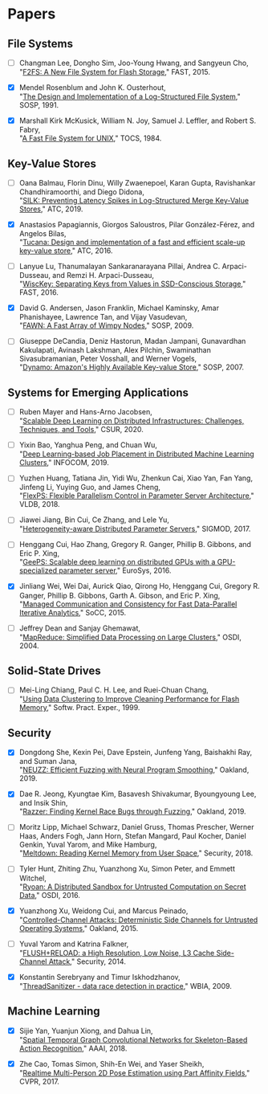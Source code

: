 # Papers

## File Systems

- [ ] Changman Lee, Dongho Sim, Joo-Young Hwang, and Sangyeun Cho,  
"[F2FS: A New File System for Flash Storage](https://www.usenix.org/system/files/conference/fast15/fast15-paper-lee.pdf)," FAST, 2015.

- [x] Mendel Rosenblum and John K. Ousterhout,  
"[The Design and Implementation of a Log-Structured File System](https://people.eecs.berkeley.edu/~brewer/cs262/LFS.pdf)," SOSP, 1991.

- [x] Marshall Kirk McKusick, William N. Joy, Samuel J. Leffler, and Robert S. Fabry,  
"[A Fast File System for UNIX](https://people.eecs.berkeley.edu/~brewer/cs262/FFS.pdf)," TOCS, 1984.

## Key-Value Stores

- [ ] Oana Balmau, Florin Dinu, Willy Zwaenepoel, Karan Gupta, Ravishankar Chandhiramoorthi, and Diego Didona,  
"[SILK: Preventing Latency Spikes in Log-Structured Merge Key-Value Stores](https://www.usenix.org/system/files/atc19-balmau.pdf)," ATC, 2019.

- [x] Anastasios Papagiannis, Giorgos Saloustros, Pilar González-Férez, and Angelos Bilas,  
"[Tucana: Design and implementation of a fast and efficient scale-up key-value store](https://www.usenix.org/system/files/conference/atc16/atc16_paper-papagiannis.pdf)," ATC, 2016.

- [ ] Lanyue Lu, Thanumalayan Sankaranarayana Pillai, Andrea C. Arpaci-Dusseau, and Remzi H. Arpaci-Dusseau,  
"[WiscKey: Separating Keys from Values in SSD-Conscious Storage](https://www.usenix.org/system/files/conference/fast16/fast16-papers-lu.pdf)," FAST, 2016.

- [x] David G. Andersen, Jason Franklin, Michael Kaminsky, Amar Phanishayee, Lawrence Tan, and Vijay Vasudevan,  
"[FAWN: A Fast Array of Wimpy Nodes](http://www.cs.cmu.edu/~fawnproj/papers/fawn-sosp2009.pdf)," SOSP, 2009.

- [ ] Giuseppe DeCandia, Deniz Hastorun, Madan Jampani, Gunavardhan Kakulapati, Avinash Lakshman, Alex Pilchin, Swaminathan Sivasubramanian, Peter Vosshall, and Werner Vogels,  
"[Dynamo: Amazon's Highly Available Key-value Store](https://www.allthingsdistributed.com/files/amazon-dynamo-sosp2007.pdf)," SOSP, 2007.

## Systems for Emerging Applications

- [ ] Ruben Mayer and Hans-Arno Jacobsen,  
"[Scalable Deep Learning on Distributed Infrastructures: Challenges, Techniques, and Tools](https://dl.acm.org/doi/pdf/10.1145/3363554?download=true)," CSUR, 2020.

- [ ] Yixin Bao, Yanghua Peng, and Chuan Wu,  
"[Deep Learning-based Job Placement in Distributed Machine Learning Clusters](https://i.cs.hku.hk/~cwu/papers/yxbao-infocom19.pdf)," INFOCOM, 2019.

- [ ] Yuzhen Huang, Tatiana Jin, Yidi Wu, Zhenkun Cai, Xiao Yan, Fan Yang, Jinfeng Li, Yuying Guo, and James Cheng,  
"[FlexPS: Flexible Parallelism Control in Parameter Server Architecture](http://www.vldb.org/pvldb/vol11/p566-huang.pdf)," VLDB, 2018.

- [ ] Jiawei Jiang, Bin Cui, Ce Zhang, and Lele Yu,  
"[Heterogeneity-aware Distributed Parameter Servers](https://dl.acm.org/doi/pdf/10.1145/3035918.3035933?download=true)," SIGMOD, 2017.

- [ ] Henggang Cui, Hao Zhang, Gregory R. Ganger, Phillip B. Gibbons, and Eric P. Xing,  
"[GeePS: Scalable deep learning on distributed GPUs with a GPU-specialized parameter server](https://www.pdl.cmu.edu/PDL-FTP/CloudComputing/GeePS-cui-eurosys16.pdf)," EuroSys, 2016.

- [x] Jinliang Wei, Wei Dai, Aurick Qiao, Qirong Ho, Henggang Cui, Gregory R. Ganger, Phillip B. Gibbons, Garth A. Gibson, and Eric P. Xing,  
"[Managed Communication and Consistency for Fast Data-Parallel Iterative Analytics](https://www.cs.cmu.edu/~epxing/papers/2015/Wei_etal_SoCC15.pdf)," SoCC, 2015.

- [ ] Jeffrey Dean and Sanjay Ghemawat,  
"[MapReduce: Simplified Data Processing on Large Clusters](https://www.usenix.org/legacy/events/osdi04/tech/full_papers/dean/dean.pdf)," OSDI, 2004.

## Solid-State Drives

- [ ] Mei-Ling Chiang, Paul C. H. Lee, and Ruei-Chuan Chang,  
"[Using Data Clustering to Improve Cleaning Performance for Flash Memory](https://www.iis.sinica.edu.tw/page/library/TechReport/tr1998/tr98011.pdf)," Softw. Pract. Exper., 1999.


## Security

- [x] Dongdong She, Kexin Pei, Dave Epstein, Junfeng Yang, Baishakhi Ray, and Suman Jana,  
"[NEUZZ: Efficient Fuzzing with Neural Program Smoothing](https://arxiv.org/pdf/1807.05620.pdf)," Oakland, 2019.

- [x] Dae R. Jeong, Kyungtae Kim, Basavesh Shivakumar, Byoungyoung Lee, and Insik Shin,  
"[Razzer: Finding Kernel Race Bugs through Fuzzing](https://lifeasageek.github.io/papers/jeong-razzer.pdf)," Oakland, 2019.

- [ ] Moritz Lipp, Michael Schwarz, Daniel Gruss, Thomas Prescher, Werner Haas, Anders Fogh, Jann Horn, Stefan Mangard, Paul Kocher, Daniel Genkin, Yuval Yarom, and Mike Hamburg,  
"[Meltdown: Reading Kernel Memory from User Space](https://www.usenix.org/system/files/conference/usenixsecurity18/sec18-lipp.pdf)," Security, 2018.

- [ ] Tyler Hunt, Zhiting Zhu, Yuanzhong Xu, Simon Peter, and Emmett Witchel,  
"[Ryoan: A Distributed Sandbox for Untrusted Computation on Secret Data](https://www.usenix.org/system/files/conference/osdi16/osdi16-hunt.pdf)," OSDI, 2016.

- [x] Yuanzhong Xu, Weidong Cui, and Marcus Peinado,  
"[Controlled-Channel Attacks: Deterministic Side Channels for Untrusted Operating Systems](https://www.ieee-security.org/TC/SP2015/papers-archived/6949a640.pdf)," Oakland, 2015.

- [ ] Yuval Yarom and Katrina Falkner,  
"[FLUSH+RELOAD: a High Resolution, Low Noise, L3 Cache Side-Channel Attack](https://eprint.iacr.org/2013/448.pdf)," Security, 2014.

- [x] Konstantin Serebryany and Timur Iskhodzhanov,  
"[ThreadSanitizer - data race detection in practice](https://static.googleusercontent.com/media/research.google.com/ko//pubs/archive/35604.pdf)," WBIA, 2009.

## Machine Learning

- [x] Sijie Yan, Yuanjun Xiong, and Dahua Lin,  
"[Spatial Temporal Graph Convolutional Networks for Skeleton-Based Action Recognition](https://arxiv.org/pdf/1801.07455.pdf)," AAAI, 2018.

- [x] Zhe Cao, Tomas Simon, Shih-En Wei, and Yaser Sheikh,  
"[Realtime Multi-Person 2D Pose Estimation using Part Affinity Fields](https://arxiv.org/pdf/1611.08050.pdf)," CVPR, 2017.
